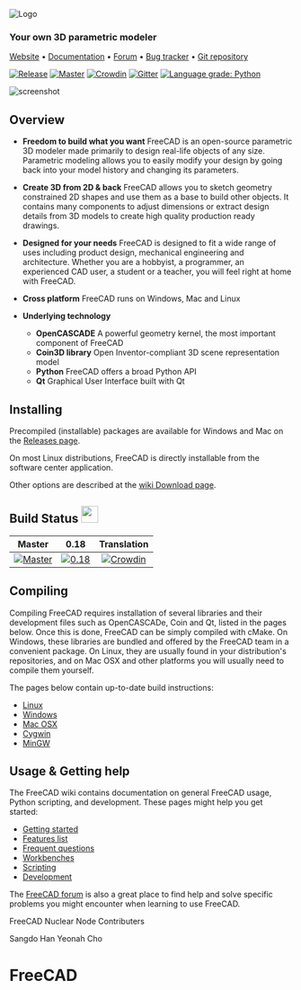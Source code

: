 ﻿![Logo](https://www.freecadweb.org/images/logo.png)

### Your own 3D parametric modeler

[Website](https://www.freecadweb.org) • 
[Documentation](https://www.freecadweb.org/wiki/) •
[Forum](https://forum.freecadweb.org/) •
[Bug tracker](https://www.freecadweb.org/tracker/) •
[Git repository](https://github.com/FreeCAD/FreeCAD)


[![Release](https://img.shields.io/github/release/freecad/freecad.svg)](https://github.com/freecad/freecad/releases/latest) [![Master][freecad-master-status]][travis-branches] [![Crowdin](https://d322cqt584bo4o.cloudfront.net/freecad/localized.svg)](https://crowdin.com/project/freecad) [![Gitter](https://img.shields.io/gitter/room/freecad/freecad.svg)](https://gitter.im/freecad/freecad?utm_source=badge&utm_medium=badge&utm_campaign=pr-badge&utm_content=badge) [![Language grade: Python](https://img.shields.io/lgtm/grade/python/g/FreeCAD/FreeCAD.svg?logo=lgtm&logoWidth=18)](https://lgtm.com/projects/g/FreeCAD/FreeCAD/context:python)


![screenshot](http://www.freecadweb.org/wiki/images/thumb/7/72/Freecad016_screenshot1.jpg/800px-Freecad016_screenshot1.jpg)

Overview
--------

* **Freedom to build what you want**  FreeCAD is an open-source parametric 3D 
modeler made primarily to design real-life objects of any size. 
Parametric modeling allows you to easily modify your design by going back into 
your model history and changing its parameters. 

* **Create 3D from 2D & back** FreeCAD allows you to sketch geometry constrained
 2D shapes and use them as a base to build other objects. 
 It contains many components to adjust dimensions or extract design details from 
 3D models to create high quality production ready drawings.

* **Designed for your needs** FreeCAD is designed to fit a wide range of uses
 including product design, mechanical engineering and architecture. 
 Whether you are a hobbyist, a programmer, an experienced CAD user, 
 a student or a teacher, you will feel right at home with FreeCAD.

* **Cross platform** FreeCAD runs on Windows, Mac and Linux

* **Underlying technology**
    * **OpenCASCADE** A powerful geometry kernel, the most important component of FreeCAD
    * **Coin3D library** Open Inventor-compliant 3D scene representation model
    * **Python** FreeCAD offers a broad Python API
    * **Qt** Graphical User Interface built with Qt


Installing
----------

Precompiled (installable) packages are available for Windows and Mac on the
[Releases page](https://github.com/FreeCAD/FreeCAD/releases).

On most Linux distributions, FreeCAD is directly installable from the 
software center application.

Other options are described at the [wiki Download page](http://www.freecadweb.org/wiki/Download).

Build Status <img src="https://blog.travis-ci.com/images/travis-mascot-200px.png" height="30"/>
------------

| Master | 0.18 | Translation |
|:------:|:----:|:-----------:|
|[![Master][freecad-master-status]][travis-branches]|[![0.18][freecad-0.18-status]][travis-branches]|[![Crowdin](https://d322cqt584bo4o.cloudfront.net/freecad/localized.svg)](https://crowdin.com/project/freecad)|

[freecad-0.18-status]: https://travis-ci.org/FreeCAD/FreeCAD.svg?branch=releases/FreeCAD-0-18
[freecad-master-status]: https://travis-ci.org/FreeCAD/FreeCAD.svg?branch=master
[travis-branches]: https://travis-ci.org/FreeCAD/FreeCAD/branches
[travis-builds]: https://travis-ci.org/FreeCAD/FreeCAD/builds

Compiling
---------

Compiling FreeCAD requires installation of several libraries and their 
development files such as OpenCASCADe, Coin and Qt, listed in the 
pages below. Once this is done, FreeCAD can be simply compiled with 
cMake. On Windows, these libraries are bundled and offered by the 
FreeCAD team in a convenient package. On Linux, they are usually found 
in your distribution's repositories, and on Mac OSX and other platforms 
you will usually need to compile them yourself.

The pages below contain up-to-date build instructions:

- [Linux](http://www.freecadweb.org/wiki/CompileOnUnix)
- [Windows](http://www.freecadweb.org/wiki/CompileOnWindows)
- [Mac OSX](http://www.freecadweb.org/wiki/CompileOnMac)
- [Cygwin](http://www.freecadweb.org/wiki/CompileOnCygwin)
- [MinGW](http://www.freecadweb.org/wiki/CompileOnMinGW)

Usage & Getting help
--------------------

The FreeCAD wiki contains documentation on 
general FreeCAD usage, Python scripting, and development. These 
pages might help you get started:

- [Getting started](http://www.freecadweb.org/wiki/Getting_started)
- [Features list](http://www.freecadweb.org/wiki/Feature_list)
- [Frequent questions](http://www.freecadweb.org/wiki/FAQ)
- [Workbenches](http://www.freecadweb.org/wiki/Workbench_Concept)
- [Scripting](http://www.freecadweb.org/wiki/Power_users_hub)
- [Development](http://www.freecadweb.org/wiki/Developer_hub)

The [FreeCAD forum](http://forum.freecadweb.org) is also a great place
to find help and solve specific problems you might encounter when
learning to use FreeCAD.

FreeCAD Nuclear Node Contributers

Sangdo Han
Yeonah Cho

# FreeCAD
